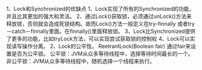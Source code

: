1、Lock和Synchronized的优缺点
   1、Lock实现了所有的Synchronized的功能，并且比其更加的强大和灵活。
   2、通过Lock()获取锁，必须通过unLock()方法来释放锁，否则就会造成死锁结构。故而Lock()方法一般定义在try-finnally 或者try－catch－finnally里面。在finnally()里面释放锁。
   3、Lock比Synchronized提供了更多的功能，比如tryLock方法，可以实现尝试获取锁的控制权
   4、Lock可以实现读写操作分离。
2、Lock的公平性。
   ReetrantLock(Boolean fair) 通过fair来设置是否为公平锁。
   公平锁：JVM从众多等待线程中，选择等待时间最长的一个。
   非公平锁：JVM从众多等待线程中，随机选择一个线程来执行。
